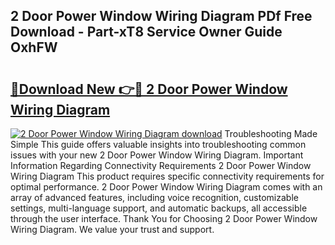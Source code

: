 ## 2 Door Power Window Wiring Diagram PDf Free Download - Part-xT8 Service Owner Guide OxhFW

# <h2><a href="http://dfihov.blite.top/?on=2+Door+Power+Window+Wiring+Diagram">🔗Download New 👉🔴 2 Door Power Window Wiring Diagram</a></h2>

[![2 Door Power Window Wiring Diagram download](https://i.imgur.com/lujVjoI.png)](http://dfihov.blite.top/?on=2+Door+Power+Window+Wiring+Diagram)
Troubleshooting Made Simple This guide offers valuable insights into troubleshooting common issues with your new 2 Door Power Window Wiring Diagram. Important Information Regarding Connectivity Requirements 2 Door Power Window Wiring Diagram This product requires specific connectivity requirements for optimal performance. 2 Door Power Window Wiring Diagram comes with an array of advanced features, including voice recognition, customizable settings, multi-language support, and automatic backups, all accessible through the user interface. Thank You for Choosing 2 Door Power Window Wiring Diagram. We value your trust and support.
